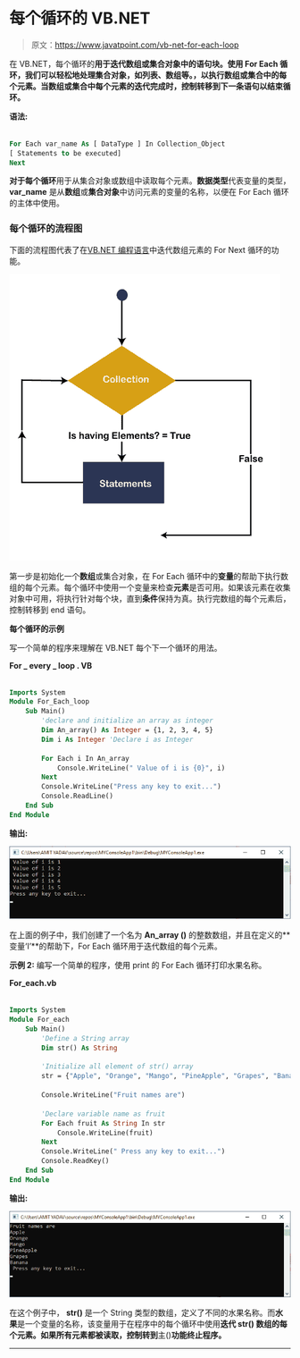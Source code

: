 # 每个循环的 VB.NET

> 原文：<https://www.javatpoint.com/vb-net-for-each-loop>

在 VB.NET，每个循环的**用于迭代数组或集合对象中的语句块。使用 For Each 循环，我们可以轻松地处理集合对象，如列表、数组等。，以执行数组或集合中的每个元素。当数组或集合中每个元素的迭代完成时，控制转移到下一条语句以结束循环。**

**语法:**

```vb

For Each var_name As [ DataType ] In Collection_Object
[ Statements to be executed]
Next

```

**对于每个循环**用于从集合对象或数组中读取每个元素。**数据类型**代表变量的类型， **var_name** 是从**数组**或**集合对象**中访问元素的变量的名称，以便在 For Each 循环的主体中使用。

### 每个循环的流程图

下面的流程图代表了在[VB.NET 编程语言](https://www.javatpoint.com/vb-net)中迭代数组元素的 For Next 循环的功能。

![VB.NET For Each Loop](img/d45b1611c55422ac0e14ee6bb9196ac4.png)

第一步是初始化一个**数组**或集合对象，在 For Each 循环中的**变量**的帮助下执行数组的每个元素。每个循环中使用一个变量来检查**元素**是否可用。如果该元素在收集对象中可用，将执行针对每个块，直到**条件**保持为真。执行完数组的每个元素后，控制转移到 end 语句。

**每个循环的示例**

写一个简单的程序来理解在 VB.NET 每个下一个循环的用法。

**For _ every _ loop . VB**

```vb

Imports System
Module For_Each_loop
    Sub Main()
        'declare and initialize an array as integer
        Dim An_array() As Integer = {1, 2, 3, 4, 5}
        Dim i As Integer 'Declare i as Integer

        For Each i In An_array
            Console.WriteLine(" Value of i is {0}", i)
        Next
        Console.WriteLine("Press any key to exit...")
        Console.ReadLine()
    End Sub
End Module

```

**输出:**

![VB.NET For Each Loop](img/d0fced83cdf671fe74961897b69cf0d8.png)

在上面的例子中，我们创建了一个名为 **An_array ()** 的整数数组，并且在定义的**变量‘I’**的帮助下，For Each 循环用于迭代数组的每个元素。

**示例 2:** 编写一个简单的程序，使用 print 的 For Each 循环打印水果名称。

**For_each.vb**

```vb

Imports System
Module For_each
    Sub Main()
        'Define a String array
        Dim str() As String

        'Initialize all element of str() array
        str = {"Apple", "Orange", "Mango", "PineApple", "Grapes", "Banana"}

        Console.WriteLine("Fruit names are")

        'Declare variable name as fruit 
        For Each fruit As String In str
            Console.WriteLine(fruit)
        Next
        Console.WriteLine(" Press any key to exit...")
        Console.ReadKey()
    End Sub
End Module

```

**输出:**

![VB.NET For Each Loop](img/1e3846756205a55ac0a6490e949c984c.png)

在这个例子中， **str()** 是一个 String 类型的数组，定义了不同的水果名称。而**水果**是一个变量的名称，该变量用于在程序中的每个循环中使用**迭代 **str()** 数组的每个元素。如果所有元素都被读取，控制转到**主()**功能终止程序。**

* * *